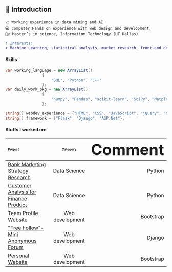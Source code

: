 <!--
**KarenDong/KarenDong** is a ✨ _special_ ✨ repository because its `README.md` (this file) appears on your GitHub profile.

Here are some ideas to get you started:

- 🔭 I’m currently working on ...
- 🌱 I’m currently learning ...
- 👯 I’m looking to collaborate on ...
- 🤔 I’m looking for help with ...
- 💬 Ask me about ...
- 📫 How to reach me: ...
- 😄 Pronouns: ...
- ⚡ Fun fact: ...
-->

## 👋 Introduction

    📈 Working experience in data mining and AI. 
    💻 computer:Hands on experience with web design and development.
    🙆‍♀️ Master’s in science, Information Technology (UT Dallas)

```diff
! Interests:
+ Machine Learning, statistical analysis, market research, front-end design, fin-tech. AND⚽!!!
```

#### Skills
```c#
var working_language = new ArrayList()
				{
					"SQL", "Python", "C++"
				};
var daily_work_pkg = new ArrayList()
				{
					"numpy", "Pandas", "scikit-learn", "SciPy", "Matplotlib", "seaborn"
				};
					
string[] webdev_experience = {"HTML", "CSS", "JavaScript", "jQuery", "C#"};
string[] framework = {"Flask", "Django", "ASP.Net"};
```

#### Stuffs I worked on:


| <font size=1>Project</font> | <font size=1>Category</font> | <font size=13>Comment</font> |
| :------------ |:---------------:| -----:|
|[Bank Marketing Strategy Research](https://github.com/KarenDong/bank_marketing)    | Data Science | Python |
|[Customer Analysis for Finance Product](https://github.com/KarenDong/Customer_Analysis_with_Python) | Data Science        | Python |
|Team Profile Website | Web development        | Bootstrap |
|["Tree hollow"-Mini Anonymous Forum](https://github.com/KarenDong/treehollow)     | Web development | Django |
|[Personal Website](https://github.com/KarenDong/portfolio)     | Web development        |   Bootstrap |

